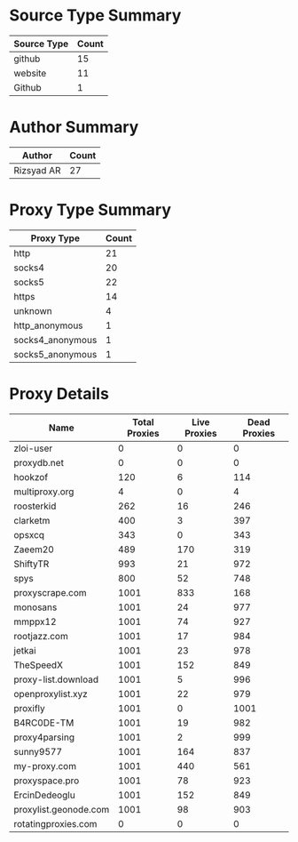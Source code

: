 # Source Type Summary

| Source Type | Count |
|-------------|-------|
| github | 15 |
| website | 11 |
| Github | 1 |


# Author Summary

| Author | Count |
|--------|-------|
| Rizsyad AR | 27 |


# Proxy Type Summary

| Proxy Type | Count |
|------------|-------|
| http | 21 |
| socks4 | 20 |
| socks5 | 22 |
| https | 14 |
| unknown | 4 |
| http_anonymous | 1 |
| socks4_anonymous | 1 |
| socks5_anonymous | 1 |


# Proxy Details

| Name | Total Proxies | Live Proxies | Dead Proxies |
|------|---------------|--------------|---------------|
| zloi-user | 0 | 0 | 0 |
| proxydb.net | 0 | 0 | 0 |
| hookzof | 120 | 6 | 114 |
| multiproxy.org | 4 | 0 | 4 |
| roosterkid | 262 | 16 | 246 |
| clarketm | 400 | 3 | 397 |
| opsxcq | 343 | 0 | 343 |
| Zaeem20 | 489 | 170 | 319 |
| ShiftyTR | 993 | 21 | 972 |
| spys | 800 | 52 | 748 |
| proxyscrape.com | 1001 | 833 | 168 |
| monosans | 1001 | 24 | 977 |
| mmppx12 | 1001 | 74 | 927 |
| rootjazz.com | 1001 | 17 | 984 |
| jetkai | 1001 | 23 | 978 |
| TheSpeedX | 1001 | 152 | 849 |
| proxy-list.download | 1001 | 5 | 996 |
| openproxylist.xyz | 1001 | 22 | 979 |
| proxifly | 1001 | 0 | 1001 |
| B4RC0DE-TM | 1001 | 19 | 982 |
| proxy4parsing | 1001 | 2 | 999 |
| sunny9577 | 1001 | 164 | 837 |
| my-proxy.com | 1001 | 440 | 561 |
| proxyspace.pro | 1001 | 78 | 923 |
| ErcinDedeoglu | 1001 | 152 | 849 |
| proxylist.geonode.com | 1001 | 98 | 903 |
| rotatingproxies.com | 0 | 0 | 0 |
